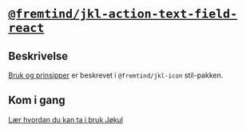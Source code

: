 # [`@fremtind/jkl-action-text-field-react`](https://fremtind.github.io/jokul/components/icon/)

## Beskrivelse

[Bruk og prinsipper](https://fremtind.github.io/jokul/components/icon/) er beskrevet i `@fremtind/jkl-icon` stil-pakken.

## Kom i gang

[Lær hvordan du kan ta i bruk Jøkul](https://fremtind.github.io/jokul/developer/getting-started/)
